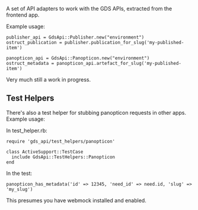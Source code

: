 A set of API adapters to work with the GDS APIs, extracted from the frontend app.

Example usage:

    publisher_api = GdsApi::Publisher.new("environment")
    ostruct_publication = publisher.publication_for_slug('my-published-item')

    panopticon_api = GdsApi::Panopticon.new("environment")
    ostruct_metadata = panopticon_api.artefact_for_slug('my-published-item')

Very much still a work in progress.

## Test Helpers

There's also a test helper for stubbing panopticon requests in other apps. Example usage:

In test_helper.rb:

    require 'gds_api/test_helpers/panopticon'
    
    class ActiveSupport::TestCase
      include GdsApi::TestHelpers::Panopticon
    end

In the test:
  
    panopticon_has_metadata('id' => 12345, 'need_id' => need.id, 'slug' => 'my_slug')

This presumes you have webmock installed and enabled.